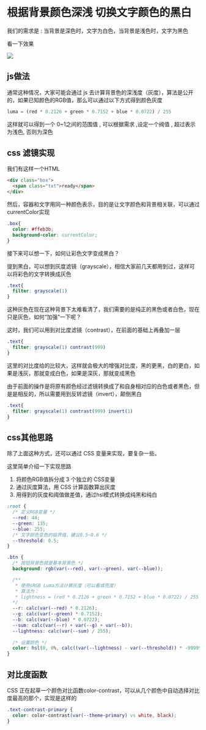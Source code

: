 # 根据背景颜色深浅 切换文字颜色的黑白

我们的需求是 : 当背景是深色时，文字为白色，当背景是浅色时，文字为黑色

看一下效果 

![](https://pic.imgdb.cn/item/63ef42acf144a01007773fcd.gif)


## js做法

通常这种情况，大家可能会通过 js 去计算背景色的深浅度（灰度），算法是公开的，如果已知颜色的RGB值，那么可以通过以下方式得到颜色灰度

``` js
luma = (red * 0.2126 + green * 0.7152 + blue * 0.0722) / 255
```
这样就可以得到一个 0~1之间的范围值 , 可以根据需求 ,设定一个阀值 , 超过表示为浅色, 否则为深色

## css 滤镜实现

我们有这样一个HTML

``` html
<div class="box">
  <span class="txt">ready</span>
</div>
```

然后，容器和文字用同一种颜色表示，目的是让文字颜色和背景相关联，可以通过currentColor实现

``` css
.box{
  color: #ffeb3b;
  background-color: currentColor;
}
```

接下来可以想一下，如何让彩色文字变成黑白？

提到黑白，可以想到灰度滤镜（grayscale），相信大家前几天都用到过，这样可以将彩色的文字转换成灰色

``` css
.text{
  filter: grayscale(1)
}
```

这种灰色在现在这种背景下太难看清了，我们需要的是纯正的黑色或者白色，现在只是灰色，如何“加强”一下呢？

这时，我们可以用到对比度滤镜（contrast），在前面的基础上再叠加一层

``` css
.text{
  filter: grayscale(1) contrast(999)
}
```

这里的对比度给的比较大，这样就会极大的增强对比度，黑的更黑，白的更白，如果是浅灰，那就变成白色，如果是深灰，那就变成黑色

由于前面的操作是将原有颜色经过滤镜转换成了和自身相对应的白色或者黑色，但是是相反的，所以需要用到反转滤镜（invert），颠倒黑白

```css
.text{
  filter: grayscale(1) contrast(999) invert(1)
}
```



## css其他思路

除了上面这种方式，还可以通过 CSS 变量来实现，要复杂一些。

这里简单介绍一下实现思路

1. 将颜色RGB值拆分成 3 个独立的 CSS变量
2. 通过灰度算法，用 CSS 计算函数算出灰度
3. 用得到的灰度和阈值做差值，通过hsl模式转换成纯黑和纯白

``` css
:root {
  /* 定义RGB变量 */
  --red: 44;
  --green: 135;
  --blue: 255;
  /* 文字颜色变色的临界值，建议0.5~0.6 */
  --threshold: 0.5;
}

.btn {
  /* 按钮背景色就是基本背景色 */
  background: rgb(var(--red), var(--green), var(--blue));

  /** 
   * 使用sRGB Luma方法计算灰度（可以看成亮度）
   * 算法为：
   * lightness = (red * 0.2126 + green * 0.7152 + blue * 0.0722) / 255
  */
  --r: calc(var(--red) * 0.2126);
  --g: calc(var(--green) * 0.7152);
  --b: calc(var(--blue) * 0.0722);
  --sum: calc(var(--r) + var(--g) + var(--b));
  --lightness: calc(var(--sum) / 255);
  
  /* 设置颜色 */
  color: hsl(0, 0%, calc((var(--lightness) - var(--threshold)) * -999999%));
}
```


## 对比度函数 

CSS 正在起草一个颜色对比函数color-contrast，可以从几个颜色中自动选择对比度最高的那个，实现是这样的

``` css
.text-contrast-primary {
  color: color-contrast(var(--theme-primary) vs white, black);
}
```